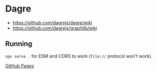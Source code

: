 # Dagre

- https://github.com/dagrejs/dagre/wiki
- https://github.com/dagrejs/graphlib/wiki

## Running

`npx serve .` for ESM and CORS to work (`file://` protocol won't work).

[GitHub Pages](https://tomashubelbauer.github.io/dagre)
